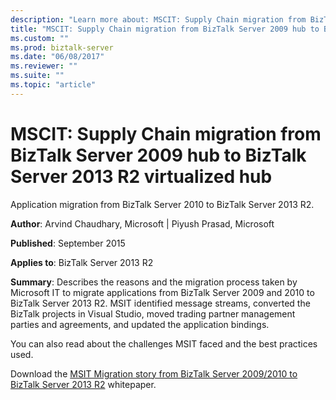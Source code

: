 ```yaml
---
description: "Learn more about: MSCIT: Supply Chain migration from BizTalk Server 2009 hub to BizTalk Server 2013 R2 virtualized hub"
title: "MSCIT: Supply Chain migration from BizTalk Server 2009 hub to BizTalk Server 2013 R2 virtualized hub"
ms.custom: ""
ms.prod: biztalk-server
ms.date: "06/08/2017"
ms.reviewer: ""
ms.suite: ""
ms.topic: "article"
---
```

# MSCIT: Supply Chain migration from BizTalk Server 2009 hub to BizTalk Server 2013 R2 virtualized hub
Application migration from BizTalk Server 2010 to BizTalk Server 2013 R2.

 **Author**: Arvind Chaudhary, Microsoft &#124; Piyush Prasad, Microsoft

 **Published**: September 2015

 **Applies to**: BizTalk Server 2013 R2

 **Summary**:  Describes the reasons and the  migration process taken by Microsoft IT to migrate applications from BizTalk Server 2009 and 2010 to BizTalk Server 2013 R2. MSIT identified message streams, converted the BizTalk projects in Visual Studio, moved trading partner management parties and agreements, and updated the application bindings.

 You can also read about the challenges MSIT faced and the best practices used.

 Download the [MSIT Migration story from BizTalk Server 2009/2010 to BizTalk Server 2013 R2](https://download.microsoft.com/download/6/D/E/6DEE8EE9-0F26-4991-8FE5-B0E5239C0980/MSIT-Whitepaper%20Migration%20Story%20BizTalk%202013%20R2.docx) whitepaper.
